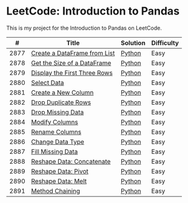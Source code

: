 LeetCode: Introduction to Pandas
========

This is my project for the Introduction to Pandas on LeetCode.

| # | Title | Solution | Difficulty |
|---|-------|----------|------------|
| 2877 | [Create a DataFrame from List](https://leetcode.com/problems/create-a-dataframe-from-list/) | [Python](01-%20Pandas%20Data%20Structures/2877.%20Create%20a%20DataFrame%20from%20List.py) | Easy |
| 2878 | [Get the Size of a DataFrame](https://leetcode.com/problems/get-the-size-of-a-dataframe/) | [Python](02%20-%20Data%20Inspection/2878.%20Get%20the%20Size%20of%20a%20DataFrame.py) | Easy |
| 2879 | [Display the First Three Rows](https://leetcode.com/problems/display-the-first-three-rows/) | [Python](02%20-%20Data%20Inspection/2879.%20Display%20the%20First%20Three%20Rows.py) | Easy |
| 2880 | [Select Data](https://leetcode.com/problems/select-data/) | [Python](03%20-%20Data%20Selecting/2880.%20Select%20Data.py) | Easy |   
| 2881 | [Create a New Column](https://leetcode.com/problems/create-a-new-column/) | [Python](03%20-%20Data%20Selecting/2881.%20Create%20a%20New%20Column.py) | Easy |
| 2882 | [Drop Duplicate Rows](https://leetcode.com/problems/drop-duplicate-rows/) | [Python](04%20-%20Data%20Cleaning/2882.%20Drop%20Duplicate%20Rows.py) | Easy |
| 2883 | [Drop Missing Data](https://leetcode.com/problems/drop-missing-data/) | [Python](04%20-%20Data%20Cleaning/2883.%20Drop%20Missing%20Data.py) | Easy |
| 2884 | [Modify Columns](https://leetcode.com/problems/modify-columns/) | [Python](04%20-%20Data%20Cleaning/2884.%20Modify%20Columns.py) | Easy |
| 2885 | [Rename Columns](https://leetcode.com/problems/rename-columns/) | [Python](04%20-%20Data%20Cleaning/2885.%20Rename%20Columns.py) | Easy |
| 2886 | [Change Data Type](https://leetcode.com/problems/change-data-type/) | [Python](04%20-%20Data%20Cleaning/2886.%20Change%20Data%20Type.py) | Easy |
| 2887 | [Fill Missing Data](https://leetcode.com/problems/fill-missing-data/) | [Python](04%20-%20Data%20Cleaning/2887.%20Fill%20Missing%20Data.py) | Easy |
| 2888 | [Reshape Data: Concatenate](https://leetcode.com/problems/reshape-data-concatenate/) | [Python](05%20-%20Table%20Reshaping/2888.%20Reshape%20Data%20Concatenate.py) | Easy |
| 2889 | [Reshape Data: Pivot](https://leetcode.com/problems/reshape-data-pivot/) | [Python](05%20-%20Table%20Reshaping/2889.%20Reshape%20Data%20Pivot.py) | Easy |
| 2890 | [Reshape Data: Melt](https://leetcode.com/problems/reshape-data-melt/) | [Python](05%20-%20Table%20Reshaping/2890.%20Reshape%20Data%20Melt.py) | Easy |
| 2891 | [Method Chaining](https://leetcode.com/problems/method-chaining/) | [Python](06%20-%20Advanced%20Techniques/2891.%20Method%20Chaining.py) | Easy |